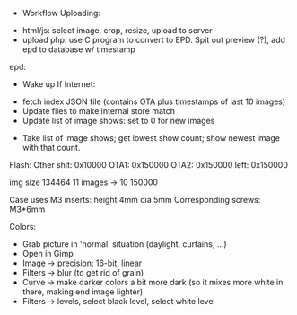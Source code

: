 
* Workflow
Uploading:
- html/js: select image, crop, resize, upload to server
- upload php: use C program to convert to EPD.
  Spit out preview (?), add epd to database w/ timestamp

epd:
- Wake up
If Internet:
 * fetch index JSON file (contains OTA plus timestamps of last 10 images)
 * Update files to make internal store match 
 * Update list of image shows: set to 0 for new images
- Take list of image shows; get lowest show count; show newest image with that count.

Flash:
Other shit: 0x10000
OTA1: 0x150000
OTA2: 0x150000
left: 0x150000

img size 134464
11 images -> 10 150000


Case uses M3 inserts: height 4mm dia 5mm
Corresponding screws: M3*6mm


Colors:
- Grab picture in 'normal' situation (daylight, curtains, ...)
- Open in Gimp
- Image -> precision: 16-bit, linear
- Filters -> blur (to get rid of grain)
- Curve -> make darker colors a bit more dark (so it mixes more white in there, making end image lighter)
- Filters -> levels, select black level, select white level

